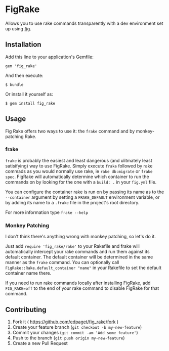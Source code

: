 # FigRake

Allows you to use rake commands transparently with a dev environment set up using [fig](http://fig.sh).

## Installation

Add this line to your application's Gemfile:

    gem 'fig_rake'

And then execute:

    $ bundle

Or install it yourself as:

    $ gem install fig_rake

## Usage

Fig Rake offers two ways to use it: the `frake` command and by monkey-patching Rake.

### frake

`frake` is probably the easiest and least dangerous (and ulitmately least satisifying) way to use FigRake. Simply execute `frake` followed by rake commads as you would normally use rake, ie `rake db:migrate` or `frake spec`. FigRake will automatically determine which container to run the commands on by looking for the one with a `build: .` in your `fig.yml` file.

You can configure the container rake is run on by passing its name as to the `--container` argument by setting a `FRAKE_DEFAULT` environment variable, or by adding its name to a `.frake` file in the project's root directory.

For more information type `frake --help`

### Monkey Patching

I don't think there's anything wrong with monkey patching, so let's do it.

Just add `require 'fig_rake/rake'` to your Rakefile and frake will automatically intercept your rake commands and run them against its default container. The default container will be determined in the same manner as the `frake` command. You can optionally call `FigRake::Rake.default_container "name"` in your Rakefile to set the default container name there.

If you need to run rake commands locally after installing FigRake, add `FIG_RAKE=off` to the end of your rake command to disable FigRake for that command.

## Contributing

1. Fork it ( https://github.com/edpaget/fig_rake/fork )
2. Create your feature branch (`git checkout -b my-new-feature`)
3. Commit your changes (`git commit -am 'Add some feature'`)
4. Push to the branch (`git push origin my-new-feature`)
5. Create a new Pull Request
